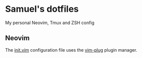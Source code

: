# Samuel's dotfiles

My personal Neovim, Tmux and ZSH config

## Neovim

The [init.vim](https://github.com/samuelcust/dotfiles/blob/main/init.vim) configuration file uses the [vim-plug](https://github.com/junegunn/vim-plug) plugin manager.
